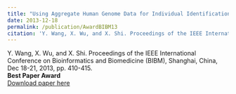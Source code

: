 ```yaml
---
title: "Using Aggregate Human Genome Data for Individual Identification"
date: 2013-12-18
permalink: /publication/AwardBIBM13
citation: 'Y. Wang, X. Wu, and X. Shi. Proceedings of the IEEE International Conference on Bioinformatics and Biomedicine (BIBM), Shanghai, China, Dec 18-21, 2013, pp. 410-415. (Best Paper Award).'
---
```


Y. Wang, X. Wu, and X. Shi. Proceedings of the IEEE International Conference on Bioinformatics and Biomedicine (BIBM), Shanghai, China, Dec 18-21, 2013, pp. 410-415. <br>
<b> Best Paper Award </b> <br>
[Download paper here](http://vwangyue.github.io/files/AwardBIBM13.pdf)
